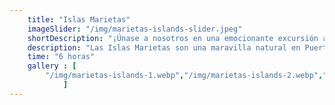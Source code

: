 ```yaml
---
    title: "Islas Marietas"
    imageSlider: "/img/marietas-islands-slider.jpeg"
    shortDescription: "¡Únase a nosotros en una emocionante excursión a las Islas Marietas! Con una gran variedad de vida marina y hermosas playas, este viaje es perfecto para los amantes de la naturaleza y la aventura."
    description: "Las Islas Marietas son una maravilla natural en Puerto Vallarta y están llenas de una gran variedad de vida marina y hermosas playas. Únase a nosotros en una emocionante excursión y disfrute de un día lleno de aventura y diversión. Nuestros guías expertos lo llevarán a través de las mejores partes de las islas y lo ayudarán a descubrir la belleza natural de esta área protegida. ¡No se pierda esta oportunidad única en la vida!"
    time: "6 horas"
    gallery : [
        "/img/marietas-islands-1.webp","/img/marietas-islands-2.webp","/img/marietas-islands-3.webp","/img/marietas-islands-4.webp","/img/marietas-islands-5.webp","/img/marietas-islands-6.webp"
            ]
---
```

